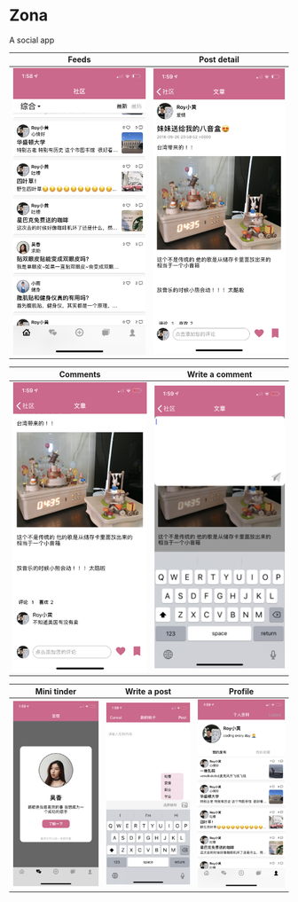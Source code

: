 
<div class="w3-container w3-blue">
  <h1>Zona</h1>
  <p>A social app</p>
</div>

Feeds             |  Post detail
:-------------------------:|:-------------------------:
![](https://github.com/zhuang43/ZONA2.0/blob/master/Pics/IMG_1644.PNG)  |  ![](https://github.com/zhuang43/ZONA2.0/blob/master/Pics/IMG_1645.PNG)

Comments             |  Write a comment
:-------------------------:|:-------------------------:
![](https://github.com/zhuang43/ZONA2.0/blob/master/Pics/IMG_1646.PNG)  |  ![](https://github.com/zhuang43/ZONA2.0/blob/master/Pics/IMG_1647.PNG)

Mini tinder             |  Write a post | Profile
:-------------------------:|:-------------------------:|:-------------------------:
![](https://github.com/zhuang43/ZONA2.0/blob/master/Pics/IMG_1648.PNG)  |  ![](https://github.com/zhuang43/ZONA2.0/blob/master/Pics/IMG_1649.PNG) | ![](https://github.com/zhuang43/ZONA2.0/blob/master/Pics/IMG_1650.PNG) 

